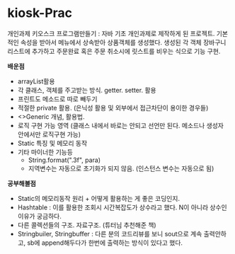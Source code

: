 # kiosk-Prac

개인과제 키오스크 프로그램만들기
  : 자바 기초 개인과제로 제작하게 된 프로젝트. 
	기본적인 속성을 받아서 메뉴에서 상속받아 상품객체를 생성했다. 
	생성된 각 객체 장바구니 리스트에 추가하고 주문완료 혹은 주문 취소시에 릿스트를 비우는 식으로 기능 구현.
 
 
**배운점**

- arrayList활용
- 각 클래스, 객체를 주고받는 방식. getter. setter. 활용
- 프린트도 메소드로 따로 빼두기
- 적절한 private 활용. (은닉성 활용 및 외부에서 접근차단이 용이한 경우들)
- <>Generic 개념, 활용법.
- 로직 구현 가능 영역 (클래스 내에서 바로는 안되고 선언만 된다. 메소드나 생성자 안에서만 로직구현 가능)
- Static 특징 및 메모리 동작
- 기타 마이너한 기능등
	- String.format(".3f", para)
	- 지역변수는 자동으로 초기화가 되지 않음. (인스턴스 변수는 자동으로 됨)


**공부해볼점**

- Static의 메모리동작 원리 + 어떻게 활용하는 게 좋은 코딩인지.
- Hashtable : 이를 활용한 조회시 시간복잡도가 상수라고 했다. N이 아니라 상수인 이유가 궁금하다.
- 다른 콜렉션들의 구조. 자료구조. (튜터님 추천해준 책)
- Stringbuiler, Stringbuffer : 다른 분의 코드리뷰를 보니 sout으로 계속 출력안하고, sb에 append해두다가 한번에 출력하는 방식이 있다고 했다.
